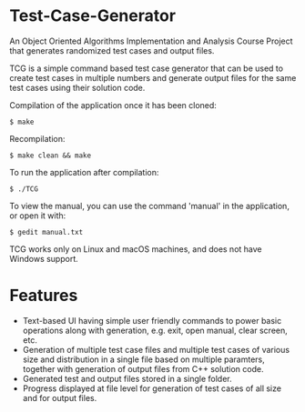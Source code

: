 # Test-Case-Generator
An Object Oriented Algorithms Implementation and Analysis Course Project that generates randomized test cases and output files.

TCG is a simple command based test case generator that can be used to create test cases in multiple numbers and generate output files for the same test cases using their solution code.

Compilation of the application once it has been cloned:
```
$ make
```
Recompilation:
```
$ make clean && make
```

To run the application after compilation:
```
$ ./TCG
```

To view the manual, you can use the command 'manual' in the application, or open it with:
```
$ gedit manual.txt
```
TCG works only on Linux and macOS machines, and does not have Windows support.

# Features
- Text-based UI having simple user friendly commands to power basic operations along with generation, e.g. exit, open manual, clear screen, etc.
- Generation of multiple test case files and multiple test cases of various size and distribution in a single file based on multiple paramters, together with generation of output files from C++ solution code.
- Generated test and output files stored in a single folder.
- Progress displayed at file level for generation of test cases of all size and for output files.
